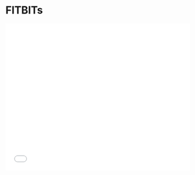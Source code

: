# FITBITs

<embed src="output/figures/fig_xx_PD_SR_cuts_SeedPlants.pdf" type="application/pdf" width="100%" height=400>
